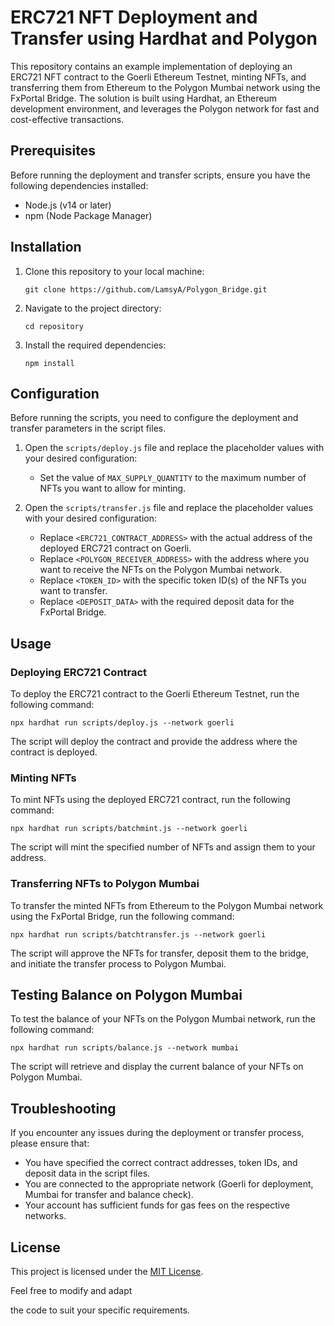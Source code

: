 
# ERC721 NFT Deployment and Transfer using Hardhat and Polygon

This repository contains an example implementation of deploying an ERC721 NFT contract to the Goerli Ethereum Testnet, minting NFTs, and transferring them from Ethereum to the Polygon Mumbai network using the FxPortal Bridge. The solution is built using Hardhat, an Ethereum development environment, and leverages the Polygon network for fast and cost-effective transactions.

## Prerequisites

Before running the deployment and transfer scripts, ensure you have the following dependencies installed:

- Node.js (v14 or later)
- npm (Node Package Manager)

## Installation

1. Clone this repository to your local machine:

   ```shell
   git clone https://github.com/LamsyA/Polygon_Bridge.git
   ```

2. Navigate to the project directory:

   ```shell
   cd repository
   ```

3. Install the required dependencies:

   ```shell
   npm install
   ```

## Configuration

Before running the scripts, you need to configure the deployment and transfer parameters in the script files.

1. Open the `scripts/deploy.js` file and replace the placeholder values with your desired configuration:

   - Set the value of `MAX_SUPPLY_QUANTITY` to the maximum number of NFTs you want to allow for minting.

2. Open the `scripts/transfer.js` file and replace the placeholder values with your desired configuration:

   - Replace `<ERC721_CONTRACT_ADDRESS>` with the actual address of the deployed ERC721 contract on Goerli.
   - Replace `<POLYGON_RECEIVER_ADDRESS>` with the address where you want to receive the NFTs on the Polygon Mumbai network.
   - Replace `<TOKEN_ID>` with the specific token ID(s) of the NFTs you want to transfer.
   - Replace `<DEPOSIT_DATA>` with the required deposit data for the FxPortal Bridge.

## Usage

### Deploying ERC721 Contract

To deploy the ERC721 contract to the Goerli Ethereum Testnet, run the following command:

```shell
npx hardhat run scripts/deploy.js --network goerli
```

The script will deploy the contract and provide the address where the contract is deployed.

### Minting NFTs

To mint NFTs using the deployed ERC721 contract, run the following command:

```shell
npx hardhat run scripts/batchmint.js --network goerli
```

The script will mint the specified number of NFTs and assign them to your address.

### Transferring NFTs to Polygon Mumbai

To transfer the minted NFTs from Ethereum to the Polygon Mumbai network using the FxPortal Bridge, run the following command:

```shell
npx hardhat run scripts/batchtransfer.js --network goerli
```

The script will approve the NFTs for transfer, deposit them to the bridge, and initiate the transfer process to Polygon Mumbai.

## Testing Balance on Polygon Mumbai

To test the balance of your NFTs on the Polygon Mumbai network, run the following command:

```shell
npx hardhat run scripts/balance.js --network mumbai
```

The script will retrieve and display the current balance of your NFTs on Polygon Mumbai.

## Troubleshooting

If you encounter any issues during the deployment or transfer process, please ensure that:

- You have specified the correct contract addresses, token IDs, and deposit data in the script files.
- You are connected to the appropriate network (Goerli for deployment, Mumbai for transfer and balance check).
- Your account has sufficient funds for gas fees on the respective networks.

## License

This project is licensed under the [MIT License](LICENSE).

Feel free to modify and adapt

 the code to suit your specific requirements.



